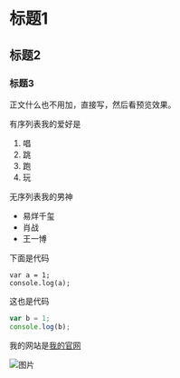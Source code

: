 # 标题1 
## 标题2
### 标题3


正文什么也不用加，直接写，然后看预览效果。


有序列表我的爱好是
1. 唱
2. 跳
3. 跑
4. 玩

无序列表我的男神
* 易烊千玺
* 肖战
* 王一博

下面是代码
```
var a = 1;
console.log(a);
```
这也是代码
```javascript
var b = 1;
console.log(b);
```

我的网站是[我的官网](https://chenshuo.com)

![图片](boxmodel.jpg)
